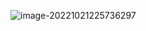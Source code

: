 ![image-20221021225736297](C:\Users\Admin\AppData\Roaming\Typora\typora-user-images\image-20221021225736297.png)
